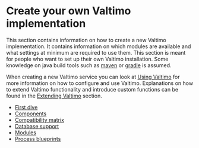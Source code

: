 # Create your own Valtimo implementation

This section contains information on how to create a new Valtimo implementation. It contains information on which 
modules are available and what settings at minimum are required to use them. This section is meant for people who want 
to set up their own Valtimo installation. Some knowledge on java build tools such as [maven](https://maven.apache.org/) 
or [gradle](https://gradle.org/) is assumed.

When creating a new Valtimo service you can look at [Using Valtimo](/using-valtimo/using-valtimo.md) for more 
information on how to configure and use Valtimo. Explanations on how to extend Valtimo functionality and introduce 
custom functions can be found in the [Extending Valtimo](/extending-valtimo/extending-valtimo.md) section.

* [First dive](first-dive/first-dive.md)
* [Components](components/components.md)
* [Compatibility matrix](compatibility-matrix.md)
* [Database support](database-support.md)
* [Modules](modules/modules.md)
* [Process blueprints](process-blueprints.md)
